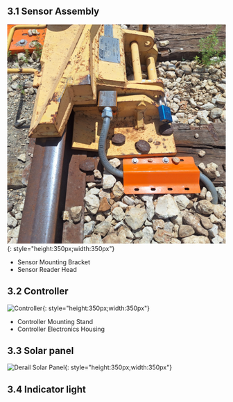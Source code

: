 ## 3.1 Sensor Assembly

![Derail Sensor](derail/assets/derail_sensor.jpg){: style="height:350px;width:350px"}

* Sensor Mounting Bracket
* Sensor Reader Head

## 3.2 Controller

![Controller](assets/derail_housing.jpg){: style="height:350px;width:350px"}

* Controller Mounting Stand
* Controller Electronics Housing

## 3.3 Solar panel

![Derail Solar Panel](assets/solar_adjust.jpg){: style="height:350px;width:350px"}

## 3.4 Indicator light
